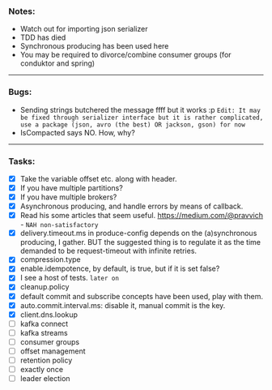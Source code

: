 <h3>Notes:</h3>

- Watch out for importing json serializer
- TDD has died
- Synchronous producing has been used here
- You may be required to divorce/combine consumer groups (for conduktor and spring)
---

<h3>Bugs:</h3>

- Sending strings butchered the message ffff but it works :p
 `Edit: It may be fixed through serializer interface but it is rather complicated, use a package (json, avro (the best) OR jackson, gson) for now`
- IsCompacted says NO. How, why?
---

<h3>Tasks:</h3>

- [X] Take the variable offset etc. along with header.
- [X] If you have multiple partitions?
- [X] If you have multiple brokers?
- [X] Asynchronous producing, and handle errors by means of callback.
- [X] Read his some articles that seem useful. https://medium.com/@pravvich - `NAH non-satisfactory`
- [X] delivery.timeout.ms in produce-config depends on the (a)synchronous producing, I gather. BUT the suggested thing is to regulate it as the time demanded to be request-timeout with infinite retries. 
- [X] compression.type
- [X] enable.idempotence, by default, is true, but if it is set false?
- [X] I see a host of tests. `later on`
- [X] cleanup.policy
- [X] default commit and subscribe concepts have been used, play with them.
- [X] auto.commit.interval.ms: disable it, manual commit is the key.
- [X] client.dns.lookup
- [ ] kafka connect
- [ ] kafka streams
- [ ] consumer groups
- [ ] offset management
- [ ] retention policy
- [ ] exactly once
- [ ] leader election

